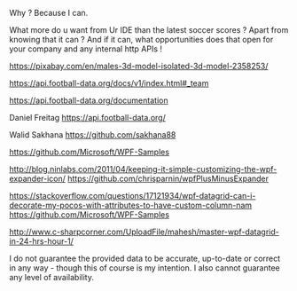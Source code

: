 

Why ? Because I can.

What more do u want from Ur IDE than the latest soccer scores ? Apart from knowing that it can ? And if it can, what opportunities does that open for your company and any internal http APIs  ! 

https://pixabay.com/en/males-3d-model-isolated-3d-model-2358253/


https://api.football-data.org/docs/v1/index.html#_team

https://api.football-data.org/documentation

Daniel Freitag https://api.football-data.org/

Walid Sakhana https://github.com/sakhana88

https://github.com/Microsoft/WPF-Samples








http://blog.ninlabs.com/2011/04/keeping-it-simple-customizing-the-wpf-expander-icon/
https://github.com/chrisparnin/wpfPlusMinusExpander







https://stackoverflow.com/questions/17121934/wpf-datagrid-can-i-decorate-my-pocos-with-attributes-to-have-custom-column-nam
https://github.com/Microsoft/WPF-Samples









http://www.c-sharpcorner.com/UploadFile/mahesh/master-wpf-datagrid-in-24-hrs-hour-1/




I do not guarantee the provided data to be accurate, up-to-date or correct in any way - though this of course is my intention. I also cannot guarantee any level of availability.